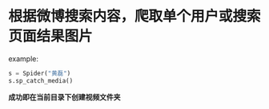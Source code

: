 # 根据微博搜索内容，爬取单个用户或搜索页面结果图片
example: 
```python
s = Spider("黄磊")
s.sp_catch_media()
```
**成功即在当前目录下创建视频文件夹**

